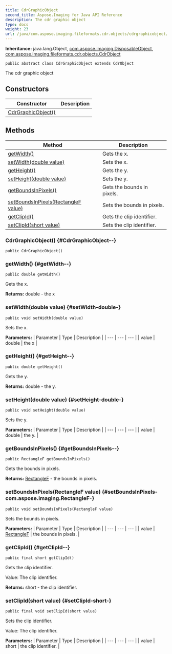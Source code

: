 ```yaml
---
title: CdrGraphicObject
second_title: Aspose.Imaging for Java API Reference
description: The cdr graphic object
type: docs
weight: 23
url: /java/com.aspose.imaging.fileformats.cdr.objects/cdrgraphicobject/
---
```

**Inheritance:**
java.lang.Object, [com.aspose.imaging.DisposableObject](../../com.aspose.imaging/disposableobject), [com.aspose.imaging.fileformats.cdr.objects.CdrObject](../../com.aspose.imaging.fileformats.cdr.objects/cdrobject)
```
public abstract class CdrGraphicObject extends CdrObject
```

The cdr graphic object
## Constructors

| Constructor | Description |
| --- | --- |
| [CdrGraphicObject()](#CdrGraphicObject--) |  |
## Methods

| Method | Description |
| --- | --- |
| [getWidth()](#getWidth--) | Gets the x. |
| [setWidth(double value)](#setWidth-double-) | Sets the x. |
| [getHeight()](#getHeight--) | Gets the y. |
| [setHeight(double value)](#setHeight-double-) | Sets the y. |
| [getBoundsInPixels()](#getBoundsInPixels--) | Gets the bounds in pixels. |
| [setBoundsInPixels(RectangleF value)](#setBoundsInPixels-com.aspose.imaging.RectangleF-) | Sets the bounds in pixels. |
| [getClipId()](#getClipId--) | Gets the clip identifier. |
| [setClipId(short value)](#setClipId-short-) | Sets the clip identifier. |
### CdrGraphicObject() {#CdrGraphicObject--}
```
public CdrGraphicObject()
```


### getWidth() {#getWidth--}
```
public double getWidth()
```


Gets the x.

**Returns:**
double - the x
### setWidth(double value) {#setWidth-double-}
```
public void setWidth(double value)
```


Sets the x.

**Parameters:**
| Parameter | Type | Description |
| --- | --- | --- |
| value | double | the x |

### getHeight() {#getHeight--}
```
public double getHeight()
```


Gets the y.

**Returns:**
double - the y.
### setHeight(double value) {#setHeight-double-}
```
public void setHeight(double value)
```


Sets the y.

**Parameters:**
| Parameter | Type | Description |
| --- | --- | --- |
| value | double | the y. |

### getBoundsInPixels() {#getBoundsInPixels--}
```
public RectangleF getBoundsInPixels()
```


Gets the bounds in pixels.

**Returns:**
[RectangleF](../../com.aspose.imaging/rectanglef) - the bounds in pixels.
### setBoundsInPixels(RectangleF value) {#setBoundsInPixels-com.aspose.imaging.RectangleF-}
```
public void setBoundsInPixels(RectangleF value)
```


Sets the bounds in pixels.

**Parameters:**
| Parameter | Type | Description |
| --- | --- | --- |
| value | [RectangleF](../../com.aspose.imaging/rectanglef) | the bounds in pixels. |

### getClipId() {#getClipId--}
```
public final short getClipId()
```


Gets the clip identifier.

Value: The clip identifier.

**Returns:**
short - the clip identifier.
### setClipId(short value) {#setClipId-short-}
```
public final void setClipId(short value)
```


Sets the clip identifier.

Value: The clip identifier.

**Parameters:**
| Parameter | Type | Description |
| --- | --- | --- |
| value | short | the clip identifier. |

